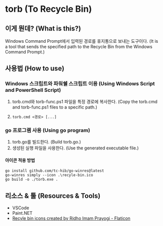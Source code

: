 # torb (To Recycle Bin)

## 이게 뭔데? (What is this?)

Windows Command Prompt에서 입력된 경로를 휴지통으로 보내는 도구이다.
(It is a tool that sends the specified path to the Recycle Bin from the Windows Command Prompt.)

## 사용법 (How to use)

### Windows 스크립트와 파워쉘 스크립트 이용 (Using Windows Script and PowerShell Script)

1. torb.cmd와 torb-func.ps1 파일을 특정 경로에 복사한다. (Copy the torb.cmd and torb-func.ps1 files to a specific path.)
2. ```Command
   torb.cmd <경로> [...]
   ```

### go 프로그램 사용 (Using go program)

1. torb.go를 빌드한다. (Build torb.go.)
2. 생성된 실행 파일을 사용한다. (Use the generated executable file.)

#### 아이콘 적용 방법

```
go install github.com/tc-hib/go-winres@latest
go-winres simply --icon .\recyle-bin.ico
go build -o ./torb.exe .
```


## 리소스 & 툴 (Resources & Tools)

* VSCode
* Paint.NET
* [Recyle bin icons created by Ridho Imam Prayogi - Flaticon](https://www.flaticon.com/free-icons/recyle-bin)